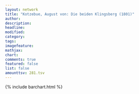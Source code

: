 ```yaml
---
layout: network
title: "Kotzebue, August von: Die beiden Klingsberg (1801)"
author:
description:
headline:
modified:
category:
tags:
imagefeature: 
mathjax: 
chart: 
comments: true
featured: false
list: false
amounttsv: 281.tsv
---
```

{% include barchart.html %}

